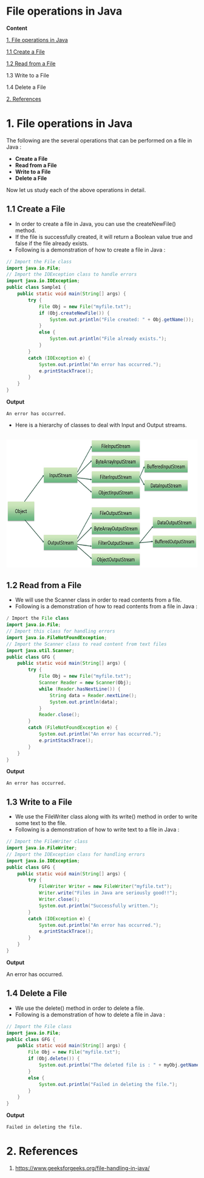 # File operations in Java

**Content**

[1. File operations in Java](#1-file-operations-in-java)

[1.1 Create a File](#11-create-a-file)

[1.2 Read from a File](#12-read-from-a-file)

1.3 Write to a File

1.4 Delete a File

[2. References](#2-references)

# 1. File operations in Java

The following are the several operations that can be performed on a file in Java :

-   **Create a File**
-   **Read from a File**
-   **Write to a File**
-   **Delete a File**

Now let us study each of the above operations in detail.

## 1.1 Create a File

-   In order to create a file in Java, you can use the createNewFile() method.
-   If the file is successfully created, it will return a Boolean value true and false if the file already exists.
-   Following is a demonstration of how to create a file in Java :

```java
// Import the File class
import java.io.File;
// Import the IOException class to handle errors
import java.io.IOException;
public class Sample1 {
    public static void main(String[] args) {
        try {
            File Obj = new File("myfile.txt");
            if (Obj.createNewFile()) {
                System.out.println("File created: " + Obj.getName());
            }
            else {
                System.out.println("File already exists.");
            }
        }
        catch (IOException e) {
            System.out.println("An error has occurred.");
            e.printStackTrace();
        }
    }
}
```

**Output**

```
An error has occurred.
```

-   Here is a hierarchy of classes to deal with Input and Output streams.

## ![Files IO](media/filehierarchy.png)

## 1.2 Read from a File

-   We will use the Scanner class in order to read contents from a file.
-   Following is a demonstration of how to read contents from a file in Java :

```java
/ Import the File class
import java.io.File;
// Import this class for handling errors
import java.io.FileNotFoundException;
// Import the Scanner class to read content from text files
import java.util.Scanner;
public class GFG {
    public static void main(String[] args) {
        try {
            File Obj = new File("myfile.txt");
            Scanner Reader = new Scanner(Obj);
            while (Reader.hasNextLine()) {
                String data = Reader.nextLine();
                System.out.println(data);
            }
            Reader.close();
        }
        catch (FileNotFoundException e) {
            System.out.println("An error has occurred.");
            e.printStackTrace();
        }
    }
}
```

**Output**

```
An error has occurred.
```

## 1.3 Write to a File

-   We use the FileWriter class along with its write() method in order to write some text to the file.
-   Following is a demonstration of how to write text to a file in Java :

```java
// Import the FileWriter class
import java.io.FileWriter;
// Import the IOException class for handling errors
import java.io.IOException;
public class GFG {
    public static void main(String[] args) {
        try {
            FileWriter Writer = new FileWriter("myfile.txt");
            Writer.write("Files in Java are seriously good!!");
            Writer.close();
            System.out.println("Successfully written.");
        }
        catch (IOException e) {
            System.out.println("An error has occurred.");
            e.printStackTrace();
        }
    }
}
```

**Output**

An error has occurred.

## 1.4 Delete a File

-   We use the delete() method in order to delete a file.
-   Following is a demonstration of how to delete a file in Java :

```java
// Import the File class
import java.io.File;
public class GFG {
    public static void main(String[] args) {
        File Obj = new File("myfile.txt");
        if (Obj.delete()) {
            System.out.println("The deleted file is : " + myObj.getName());
        }
        else {
            System.out.println("Failed in deleting the file.");
        }
    }
}
```

**Output**

```
Failed in deleting the file.
```

# 2. References

1.  https://www.geeksforgeeks.org/file-handling-in-java/
